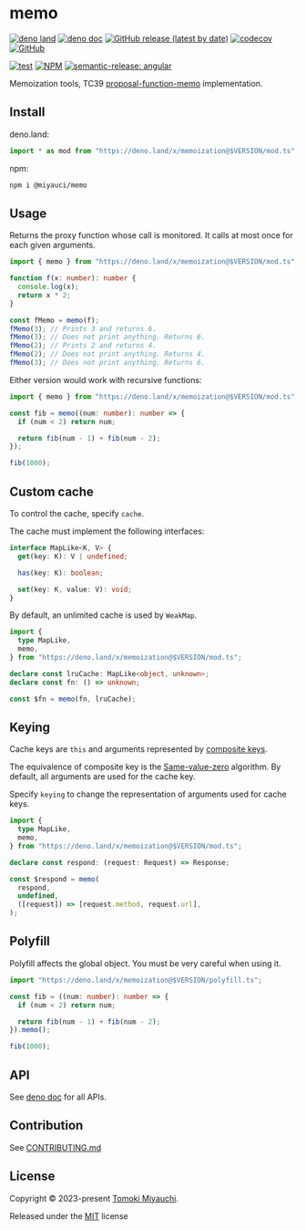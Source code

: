 # memo

[![deno land](http://img.shields.io/badge/available%20on-deno.land/x-lightgrey.svg?logo=deno)](https://deno.land/x/memoization)
[![deno doc](https://doc.deno.land/badge.svg)](https://deno.land/x/memoization?doc)
[![GitHub release (latest by date)](https://img.shields.io/github/v/release/TomokiMiyauci/memo)](https://github.com/TomokiMiyauci/memo/releases)
[![codecov](https://codecov.io/github/TomokiMiyauci/memo/branch/main/graph/badge.svg)](https://codecov.io/gh/TomokiMiyauci/memo)
[![GitHub](https://img.shields.io/github/license/TomokiMiyauci/memo)](https://github.com/TomokiMiyauci/memo/blob/main/LICENSE)

[![test](https://github.com/TomokiMiyauci/memo/actions/workflows/test.yaml/badge.svg)](https://github.com/TomokiMiyauci/memo/actions/workflows/test.yaml)
[![NPM](https://nodei.co/npm/@miyauci/memo.png?mini=true)](https://nodei.co/npm/@miyauci/memo/)
[![semantic-release: angular](https://img.shields.io/badge/semantic--release-angular-e10079?logo=semantic-release)](https://github.com/semantic-release/semantic-release)

Memoization tools, TC39
[proposal-function-memo](https://github.com/tc39/proposal-function-memo)
implementation.

## Install

deno.land:

```ts
import * as mod from "https://deno.land/x/memoization@$VERSION/mod.ts";
```

npm:

```bash
npm i @miyauci/memo
```

## Usage

Returns the proxy function whose call is monitored. It calls at most once for
each given arguments.

```ts
import { memo } from "https://deno.land/x/memoization@$VERSION/mod.ts";

function f(x: number): number {
  console.log(x);
  return x * 2;
}

const fMemo = memo(f);
fMemo(3); // Prints 3 and returns 6.
fMemo(3); // Does not print anything. Returns 6.
fMemo(2); // Prints 2 and returns 4.
fMemo(2); // Does not print anything. Returns 4.
fMemo(3); // Does not print anything. Returns 6.
```

Either version would work with recursive functions:

```ts
import { memo } from "https://deno.land/x/memoization@$VERSION/mod.ts";

const fib = memo((num: number): number => {
  if (num < 2) return num;

  return fib(num - 1) + fib(num - 2);
});

fib(1000);
```

## Custom cache

To control the cache, specify `cache`.

The cache must implement the following interfaces:

```ts
interface MapLike<K, V> {
  get(key: K): V | undefined;

  has(key: K): boolean;

  set(key: K, value: V): void;
}
```

By default, an unlimited cache is used by `WeakMap`.

```ts
import {
  type MapLike,
  memo,
} from "https://deno.land/x/memoization@$VERSION/mod.ts";

declare const lruCache: MapLike<object, unknown>;
declare const fn: () => unknown;

const $fn = memo(fn, lruCache);
```

## Keying

Cache keys are `this` and arguments represented by
[composite keys](https://github.com/tc39/proposal-richer-keys/tree/master/compositeKey).

The equivalence of composite key is the
[Same-value-zero](https://tc39.es/ecma262/#sec-samevaluezero) algorithm. By
default, all arguments are used for the cache key.

Specify `keying` to change the representation of arguments used for cache keys.

```ts
import {
  type MapLike,
  memo,
} from "https://deno.land/x/memoization@$VERSION/mod.ts";

declare const respond: (request: Request) => Response;

const $respond = memo(
  respond,
  undefined,
  ([request]) => [request.method, request.url],
);
```

## Polyfill

Polyfill affects the global object. You must be very careful when using it.

```ts
import "https://deno.land/x/memoization@$VERSION/polyfill.ts";

const fib = ((num: number): number => {
  if (num < 2) return num;

  return fib(num - 1) + fib(num - 2);
}).memo();

fib(1000);
```

## API

See [deno doc](https://deno.land/x/memoization?doc) for all APIs.

## Contribution

See [CONTRIBUTING.md](./CONTRIBUTING.md)

## License

Copyright © 2023-present [Tomoki Miyauchi](https://github.com/TomokiMiyauci).

Released under the [MIT](./LICENSE) license
